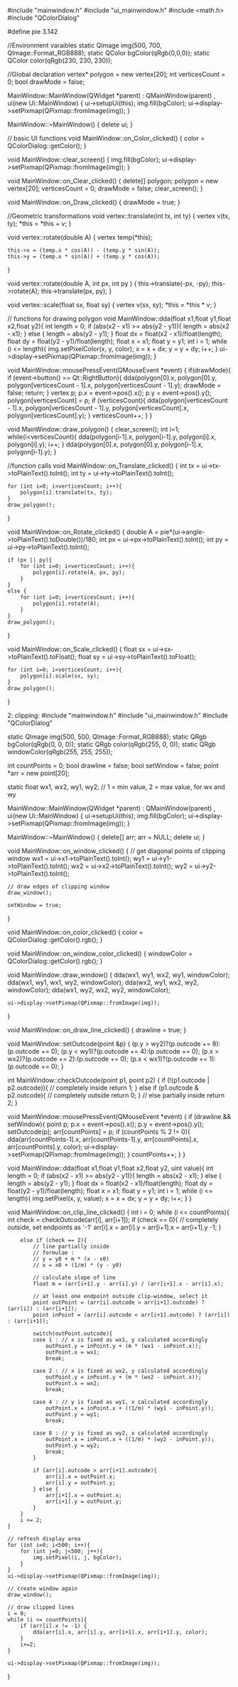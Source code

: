 #include "mainwindow.h"
#include "ui_mainwindow.h"
#include <math.h>
#include "QColorDialog"

#define pie 3.142

//Environment varaibles
static QImage img(500, 700, QImage::Format_RGB888);
static QColor bgColor(qRgb(0,0,0));
static QColor color(qRgb(230, 230, 230));

//Global declaration
vertex* polygon = new vertex[20];
int verticesCount = 0;
bool drawMode = false;

MainWindow::MainWindow(QWidget *parent)
    : QMainWindow(parent)
    , ui(new Ui::MainWindow)
{
    ui->setupUi(this);
    img.fill(bgColor);
    ui->display->setPixmap(QPixmap::fromImage(img));
}

MainWindow::~MainWindow()
{
    delete ui;
}

// basic UI functions
void MainWindow::on_Color_clicked()
{
    color = QColorDialog::getColor();
}

void MainWindow::clear_screen()
{
    img.fill(bgColor);
    ui->display->setPixmap(QPixmap::fromImage(img));
}

void MainWindow::on_Clear_clicked()
{
    delete[] polygon;
    polygon = new vertex[20];
    verticesCount = 0;
    drawMode = false;
    clear_screen();
}

void MainWindow::on_Draw_clicked()
{
    drawMode = true;
}

//Geometric transformations
void vertex::translate(int tx, int ty)
{
    vertex v(tx, ty);
    *this = *this + v;
}

void vertex::rotate(double A)
{
    vertex temp(*this);

    this->x = (temp.x * cos(A)) - (temp.y * sin(A));
    this->y = (temp.x * sin(A)) + (temp.y * cos(A));

 }

void vertex::rotate(double A, int px, int py )
{
    this->translate(-px, -py);
    this->rotate(A);
    this->translate(px, py);
}

void vertex::scale(float sx, float sy)
{
    vertex v(sx, sy);
    *this = *this * v;
}

// functions for drawing polygon
void MainWindow::dda(float x1,float y1,float x2,float y2){
    int length = 0;
    if (abs(x2 - x1) >= abs(y2 - y1)){
        length = abs(x2 - x1);
    }
    else {
        length = abs(y2 - y1);
    }
    float dx = float(x2 - x1)/float(length);
    float dy = float(y2 - y1)/float(length);
    float x = x1;
    float y = y1;
    int i = 1;
    while (i <= length){
        img.setPixelColor(x, y, color);
        x = x + dx;
        y = y + dy;
        i++;
    }
    ui->display->setPixmap(QPixmap::fromImage(img));
}

void MainWindow::mousePressEvent(QMouseEvent *event)
{
    if(drawMode){
        if (event->button() == Qt::RightButton){
            dda(polygon[0].x, polygon[0].y, polygon[verticesCount - 1].x, polygon[verticesCount - 1].y);
            drawMode = false;
            return;
        }
        vertex p;
        p.x = event->pos().x();
        p.y = event->pos().y();
        polygon[verticesCount] = p;
        if (verticesCount){
            dda(polygon[verticesCount - 1].x, polygon[verticesCount - 1].y, polygon[verticesCount].x, polygon[verticesCount].y);
        }
        verticesCount++;
    }
}

void MainWindow::draw_polygon()
{
    clear_screen();
    int i=1;
    while(i<verticesCount){
        dda(polygon[i-1].x, polygon[i-1].y, polygon[i].x, polygon[i].y);
        i++;
    }
    dda(polygon[0].x, polygon[0].y, polygon[i-1].x, polygon[i-1].y);
}

//function calls
void MainWindow::on_Translate_clicked()
{
    int tx = ui->tx->toPlainText().toInt();
    int ty = ui->ty->toPlainText().toInt();

    for (int i=0; i<verticesCount; i++){
        polygon[i].translate(tx, ty);
    }
    draw_polygon();
}

void MainWindow::on_Rotate_clicked()
{
    double A = pie*(ui->angle->toPlainText().toDouble())/180;
    int px = ui->px->toPlainText().toInt();
    int py = ui->py->toPlainText().toInt();

    if (px || py){
        for (int i=0; i<verticesCount; i++){
            polygon[i].rotate(A, px, py);
        }
    }
    else {
        for (int i=0; i<verticesCount; i++){
            polygon[i].rotate(A);
        }
    }
    draw_polygon();
}

void MainWindow::on_Scale_clicked()
{
    float sx = ui->sx->toPlainText().toFloat();
    float sy = ui->sy->toPlainText().toFloat();

    for (int i=0; i<verticesCount; i++){
        polygon[i].scale(sx, sy);
    }
    draw_polygon();
}

2:
clipping:
#include "mainwindow.h"
#include "ui_mainwindow.h"
#include "QColorDialog"

static QImage img(500, 500, QImage::Format_RGB888);
static QRgb bgColor(qRgb(0, 0, 0));
static QRgb color(qRgb(255, 0, 0));
static QRgb windowColor(qRgb(255, 255, 255));

int countPoints = 0;
bool drawline = false;
bool setWindow = false;
point *arr = new point[20];

static float wx1, wx2, wy1, wy2;
// 1 = min value, 2 = max value, for wx and wy

MainWindow::MainWindow(QWidget *parent)
    : QMainWindow(parent)
    , ui(new Ui::MainWindow)
{
    ui->setupUi(this);
    img.fill(bgColor);
    ui->display->setPixmap(QPixmap::fromImage(img));
}

MainWindow::~MainWindow()
{
    delete[] arr;
    arr = NULL;
    delete ui;
}

void MainWindow::on_window_clicked()
{
    // get diagonal points of clipping window
    wx1 = ui->x1->toPlainText().toInt();
    wy1 = ui->y1->toPlainText().toInt();
    wx2 = ui->x2->toPlainText().toInt();
    wy2 = ui->y2->toPlainText().toInt();

    // draw edges of clipping window
    draw_window();

    setWindow = true;
}

void MainWindow::on_color_clicked()
{
    color = QColorDialog::getColor().rgb();
}

void MainWindow::on_window_color_clicked()
{
    windowColor = QColorDialog::getColor().rgb();
}

void MainWindow::draw_window()
{
    dda(wx1, wy1, wx2, wy1, windowColor);
    dda(wx1, wy1, wx1, wy2, windowColor);
    dda(wx2, wy1, wx2, wy2, windowColor);
    dda(wx1, wy2, wx2, wy2, windowColor);

    ui->display->setPixmap(QPixmap::fromImage(img));
}

void MainWindow::on_draw_line_clicked()
{
    drawline = true;
}

void MainWindow::setOutcode(point &p)
{
    (p.y > wy2)?(p.outcode += 8):(p.outcode += 0);
    (p.y < wy1)?(p.outcode += 4):(p.outcode += 0);
    (p.x > wx2)?(p.outcode += 2):(p.outcode += 0);
    (p.x < wx1)?(p.outcode += 1):(p.outcode += 0);
}

int MainWindow::checkOutcode(point p1, point p2)
{
    if (!(p1.outcode | p2.outcode)){
        // completely inside
        return 1;
    }
    else if (p1.outcode & p2.outcode){
        // completely outside
        return 0;
    }
    // else partially inside
    return 2;
}

void MainWindow::mousePressEvent(QMouseEvent *event)
{
    if (drawline && setWindow){
        point p;
        p.x = event->pos().x();
        p.y = event->pos().y();
        setOutcode(p);
        arr[countPoints] = p;
        if (countPoints % 2 != 0){
            dda(arr[countPoints-1].x, arr[countPoints-1].y, arr[countPoints].x, arr[countPoints].y, color);
            ui->display->setPixmap(QPixmap::fromImage(img));
        }
        countPoints++;
    }
}

void MainWindow::dda(float x1,float y1,float x2,float y2, uint value){
    int length = 0;
    if (abs(x2 - x1) >= abs(y2 - y1)){
        length = abs(x2 - x1);
    }
    else {
        length = abs(y2 - y1);
    }
    float dx = float(x2 - x1)/float(length);
    float dy = float(y2 - y1)/float(length);
    float x = x1;
    float y = y1;
    int i = 1;
    while (i <= length){
        img.setPixel(x, y, value);
        x = x + dx;
        y = y + dy;
        i++;
    }
}

void MainWindow::on_clip_line_clicked()
{
    int i = 0;
    while (i <= countPoints){
        int check = checkOutcode(arr[i], arr[i+1]);
        if (check == 0){
            // completely outside, set endpoints as '-1'
            arr[i].x = arr[i].y = arr[i+1].x = arr[i+1].y -1;
        }

        else if (check == 2){
            // line partially inside
            // formulae :
            // y = y0 + m * (x - x0)
            // x = x0 + (1/m) * (y - y0)

            // calculate slope of line
            float m = (arr[i+1].y - arr[i].y) / (arr[i+1].x - arr[i].x);

            // at least one endpoint outside clip-window, select it
            point outPoint = (arr[i].outcode > arr[i+1].outcode) ? (arr[i]) : (arr[i+1]);
            point inPoint = (arr[i].outcode < arr[i+1].outcode) ? (arr[i]) : (arr[i+1]);

            switch(outPoint.outcode){
            case 1 : // x is fixed as wx1, y calculated accordingly
                outPoint.y = inPoint.y + (m * (wx1 - inPoint.x));
                outPoint.x = wx1;
                break;

            case 2 : // x is fixed as wx2, y calculated accordingly
                outPoint.y = inPoint.y + (m * (wx2 - inPoint.x));
                outPoint.x = wx2;
                break;

            case 4 : // y is fixed as wy1, x calculated accordingly
                outPoint.x = inPoint.x + ((1/m) * (wy1 - inPoint.y));
                outPoint.y = wy1;
                break;

            case 8 : // y is fixed as wy2, x calculated accordingly
                outPoint.x = inPoint.x + ((1/m) * (wy2 - inPoint.y));
                outPoint.y = wy2;
                break;
            }

            if (arr[i].outcode > arr[i+1].outcode){
                arr[i].x = outPoint.x;
                arr[i].y = outPoint.y;
            } else {
                arr[i+1].x = outPoint.x;
                arr[i+1].y = outPoint.y;
            }
        }
        i += 2;
    }

    // refresh display area
    for (int i=0; i<500; i++){
        for (int j=0; j<500; j++){
            img.setPixel(i, j, bgColor);
        }
    }
    ui->display->setPixmap(QPixmap::fromImage(img));

    // create window again
    draw_window();

    // draw clipped lines
    i = 0;
    while (i <= countPoints){
        if (arr[i].x != -1) {
            dda(arr[i].x, arr[i].y, arr[i+1].x, arr[i+1].y, color);
        }
        i+=2;
    }

    ui->display->setPixmap(QPixmap::fromImage(img));
}

